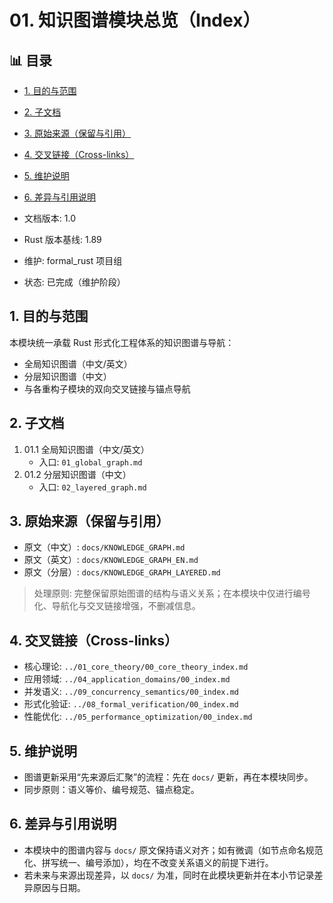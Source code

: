 ﻿# 01. 知识图谱模块总览（Index）


## 📊 目录

- [1. 目的与范围](#1-目的与范围)
- [2. 子文档](#2-子文档)
- [3. 原始来源（保留与引用）](#3-原始来源保留与引用)
- [4. 交叉链接（Cross-links）](#4-交叉链接cross-links)
- [5. 维护说明](#5-维护说明)
- [6. 差异与引用说明](#6-差异与引用说明)


- 文档版本: 1.0
- Rust 版本基线: 1.89
- 维护: formal_rust 项目组
- 状态: 已完成（维护阶段）

## 1. 目的与范围

本模块统一承载 Rust 形式化工程体系的知识图谱与导航：

- 全局知识图谱（中文/英文）
- 分层知识图谱（中文）
- 与各重构子模块的双向交叉链接与锚点导航

## 2. 子文档

1. 01.1 全局知识图谱（中文/英文）
   - 入口: `01_global_graph.md`
2. 01.2 分层知识图谱（中文）
   - 入口: `02_layered_graph.md`

## 3. 原始来源（保留与引用）

- 原文（中文）: `docs/KNOWLEDGE_GRAPH.md`
- 原文（英文）: `docs/KNOWLEDGE_GRAPH_EN.md`
- 原文（分层）: `docs/KNOWLEDGE_GRAPH_LAYERED.md`

> 处理原则: 完整保留原始图谱的结构与语义关系；在本模块中仅进行编号化、导航化与交叉链接增强，不删减信息。

## 4. 交叉链接（Cross-links）

- 核心理论: `../01_core_theory/00_core_theory_index.md`
- 应用领域: `../04_application_domains/00_index.md`
- 并发语义: `../09_concurrency_semantics/00_index.md`
- 形式化验证: `../08_formal_verification/00_index.md`
- 性能优化: `../05_performance_optimization/00_index.md`

## 5. 维护说明

- 图谱更新采用“先来源后汇聚”的流程：先在 `docs/` 更新，再在本模块同步。
- 同步原则：语义等价、编号规范、锚点稳定。

## 6. 差异与引用说明

- 本模块中的图谱内容与 `docs/` 原文保持语义对齐；如有微调（如节点命名规范化、拼写统一、编号添加），均在不改变关系语义的前提下进行。
- 若未来与来源出现差异，以 `docs/` 为准，同时在此模块更新并在本小节记录差异原因与日期。
